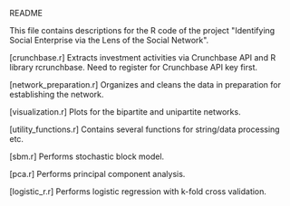 README

This file contains descriptions for the R code of the project "Identifying Social Enterprise via the Lens of the Social Network".

[crunchbase.r]
Extracts investment activities via Crunchbase API and R library rcrunchbase. Need to register for Crunchbase API key first.

[network_preparation.r]
Organizes and cleans the data in preparation for establishing the network.

[visualization.r]
Plots for the bipartite and unipartite networks.

[utility_functions.r]
Contains several functions for string/data processing etc.

[sbm.r]
Performs stochastic block model.

[pca.r]
Performs principal component analysis.

[logistic_r.r]
Performs logistic regression with k-fold cross validation.
